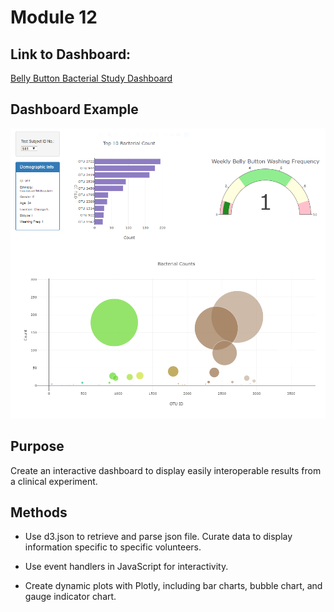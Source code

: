 # Module 12

## Link to Dashboard: 
[Belly Button Bacterial Study Dashboard](https://calistic.github.io/BacterialSpeciesDashboard/)

## Dashboard Example
![](https://github.com/Calistic/BacterialSpeciesDashboard/blob/master/pics/example1.PNG)

## Purpose
Create an interactive dashboard to display easily interoperable results from a clinical experiment.

## Methods
- Use d3.json to retrieve and parse json file. Curate data to display information specific to specific volunteers.

- Use event handlers in JavaScript for interactivity.

- Create dynamic plots with Plotly, including bar charts, bubble chart, and gauge indicator chart.
